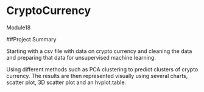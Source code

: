 # CryptoCurrency
Module18

##Project Summary

Starting with a csv file with data on crypto currency and cleaning the data and preparing that data for unsupervised machine learning. 

Using different methods such as PCA clustering to predict clusters of crypto currency.  The results are then represented visually using several charts, scatter plot, 3D scatter plot and an hvplot.table.

